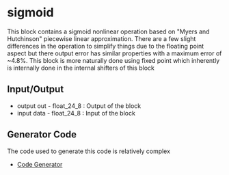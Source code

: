 
# sigmoid


This block contains a sigmoid nonlinear operation based on "Myers and Hutchinson" piecewise linear approximation.
There are a few slight differences in the operation to simplify things due to the floating point aspect but
there output error has similar properties with a maximum error of ~4.8%. This block is more naturally done using
fixed point which inherently is internally done in the internal shifters of this block


## Input/Output
* output out      - float_24_8   : Output of the block
* input  data      - float_24_8    : Input of the block

## Generator Code

The code used to generate this code is relatively complex

* [Code Generator](../../../src/main/scala/com/simplifide/generate/blocks/neural//Sigmoid.scala)





